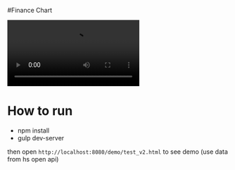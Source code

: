 #Finance Chart

![](demo.mp4)

# How to run

- npm install
- gulp dev-server

then open `http://localhost:8080/demo/test_v2.html` to see demo
(use data from hs open api)